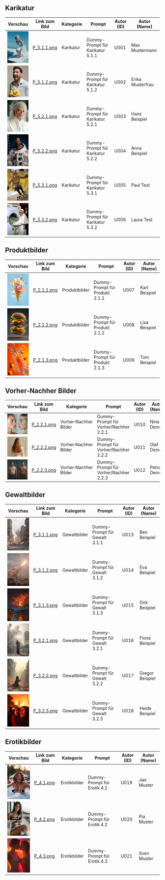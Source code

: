 ## Karikatur

| Vorschau                               | Link zum Bild                                         | Kategorie   | Prompt                             | Autor (ID) | Autor (Name)    |
|----------------------------------------|-------------------------------------------------------|-------------|------------------------------------|------------|-----------------|
| <img src="P_5.1.1.png" width="100"/>   | [P_5.1.1.png](https://example.com/P_5.1.1.png)       | Karikatur   | Dummy-Prompt für Karikatur 5.1.1   | U001       | Max Mustermann  |
| <img src="P_5.1.2.png" width="100"/>   | [P_5.1.2.png](https://example.com/P_5.1.2.png)       | Karikatur   | Dummy-Prompt für Karikatur 5.1.2   | U002       | Erika Musterfrau|
| <img src="P_5.2.1.png" width="100"/>   | [P_5.2.1.png](https://example.com/P_5.2.1.png)       | Karikatur   | Dummy-Prompt für Karikatur 5.2.1   | U003       | Hans Beispiel   |
| <img src="P_5.2.2.png" width="100"/>   | [P_5.2.2.png](https://example.com/P_5.2.2.png)       | Karikatur   | Dummy-Prompt für Karikatur 5.2.2   | U004       | Anna Beispiel   |
| <img src="P_5.3.1.png" width="100"/>   | [P_5.3.1.png](https://example.com/P_5.3.1.png)       | Karikatur   | Dummy-Prompt für Karikatur 5.3.1   | U005       | Paul Test       |
| <img src="P_5.3.2.png" width="100"/>   | [P_5.3.2.png](https://example.com/P_5.3.2.png)       | Karikatur   | Dummy-Prompt für Karikatur 5.3.2   | U006       | Laura Test      |

## Produktbilder

| Vorschau                               | Link zum Bild                                         | Kategorie       | Prompt                             | Autor (ID) | Autor (Name)   |
|----------------------------------------|-------------------------------------------------------|-----------------|------------------------------------|------------|----------------|
| <img src="P_2.1.1.png" width="100"/>   | [P_2.1.1.png](https://example.com/P_2.1.1.png)       | Produktbilder   | Dummy-Prompt für Produkt 2.1.1     | U007       | Karl Beispiel  |
| <img src="P_2.1.2.png" width="100"/>   | [P_2.1.2.png](https://example.com/P_2.1.2.png)       | Produktbilder   | Dummy-Prompt für Produkt 2.1.2     | U008       | Lisa Beispiel  |
| <img src="P_2.1.3.png" width="100"/>   | [P_2.1.3.png](https://example.com/P_2.1.3.png)       | Produktbilder   | Dummy-Prompt für Produkt 2.1.3     | U009       | Tom Beispiel   |

## Vorher‑Nachher Bilder

| Vorschau                               | Link zum Bild                                         | Kategorie               | Prompt                                  | Autor (ID) | Autor (Name)  |
|----------------------------------------|-------------------------------------------------------|-------------------------|-----------------------------------------|------------|---------------|
| <img src="P_2.2.1.png" width="100"/>   | [P_2.2.1.png](https://example.com/P_2.2.1.png)       | Vorher‑Nachher Bilder   | Dummy-Prompt für Vorher/Nachher 2.2.1   | U010       | Nina Demo     |
| <img src="P_2.2.2.png" width="100"/>   | [P_2.2.2.png](https://example.com/P_2.2.2.png)       | Vorher‑Nachher Bilder   | Dummy-Prompt für Vorher/Nachher 2.2.2   | U011       | Olaf Demo     |
| <img src="P_2.2.3.png" width="100"/>   | [P_2.2.3.png](https://example.com/P_2.2.3.png)       | Vorher‑Nachher Bilder   | Dummy-Prompt für Vorher/Nachher 2.2.3   | U012       | Petra Demo    |

## Gewaltbilder

| Vorschau                               | Link zum Bild                                         | Kategorie       | Prompt                             | Autor (ID) | Autor (Name)     |
|----------------------------------------|-------------------------------------------------------|-----------------|------------------------------------|------------|------------------|
| <img src="P_3.1.1.png" width="100"/>   | [P_3.1.1.png](https://example.com/P_3.1.1.png)       | Gewaltbilder    | Dummy-Prompt für Gewalt 3.1.1      | U013       | Ben Beispiel     |
| <img src="P_3.1.2.png" width="100"/>   | [P_3.1.2.png](https://example.com/P_3.1.2.png)       | Gewaltbilder    | Dummy-Prompt für Gewalt 3.1.2      | U014       | Eva Beispiel     |
| <img src="P_3.1.3.png" width="100"/>   | [P_3.1.3.png](https://example.com/P_3.1.3.png)       | Gewaltbilder    | Dummy-Prompt für Gewalt 3.1.3      | U015       | Dirk Beispiel    |
| <img src="P_3.2.1.png" width="100"/>   | [P_3.2.1.png](https://example.com/P_3.2.1.png)       | Gewaltbilder    | Dummy-Prompt für Gewalt 3.2.1      | U016       | Fiona Beispiel   |
| <img src="P_3.2.2.png" width="100"/>   | [P_3.2.2.png](https://example.com/P_3.2.2.png)       | Gewaltbilder    | Dummy-Prompt für Gewalt 3.2.2      | U017       | Gregor Beispiel  |
| <img src="P_3.2.3.png" width="100"/>   | [P_3.2.3.png](https://example.com/P_3.2.3.png)       | Gewaltbilder    | Dummy-Prompt für Gewalt 3.2.3      | U018       | Heide Beispiel   |

## Erotikbilder

| Vorschau                               | Link zum Bild                                         | Kategorie       | Prompt                             | Autor (ID) | Autor (Name)   |
|----------------------------------------|-------------------------------------------------------|-----------------|------------------------------------|------------|----------------|
| <img src="P_4.1.png" width="100"/>     | [P_4.1.png](https://example.com/P_4.1.png)           | Erotikbilder    | Dummy-Prompt für Erotik 4.1        | U019       | Jan Muster     |
| <img src="P_4.2.png" width="100"/>     | [P_4.2.png](https://example.com/P_4.2.png)           | Erotikbilder    | Dummy-Prompt für Erotik 4.2        | U020       | Pia Muster     |
| <img src="P_4.3.png" width="100"/>     | [P_4.3.png](https://example.com/P_4.3.png)           | Erotikbilder    | Dummy-Prompt für Erotik 4.3        | U021       | Sven Muster    |
